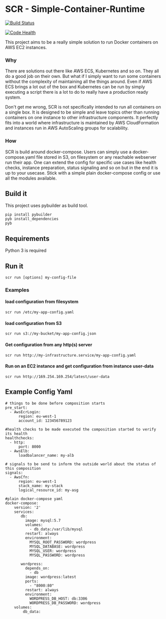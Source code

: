# SCR - Simple-Container-Runtime

[![Build Status](https://travis-ci.org/cfn-sphere/simple-container-runtime.svg?branch=master)](https://travis-ci.org/cfn-sphere/simple-container-runtime)

[![Code Health](https://landscape.io/github/cfn-sphere/simple-container-runtime/master/landscape.svg?style=flat)](https://landscape.io/github/cfn-sphere/simple-container-runtime/master)

This project aims to be a really simple solution to run Docker containers on AWS EC2 instances.

### Why

There are solutions out there like AWS ECS, Kubernetes and so on. They all do a good job on their own. But what if I simply want to run some containers without the complexity of maintaining all the things around. Even if AWS ECS brings a lot out of the box and Kubernetes can be run by simply executing a script there is a lot to do to really have a production ready system.

Don't get me wrong, SCR is not specifically intended to run all containers on a single box. It is designed to be simple and leave topics other than running containers on one instance to other infrastructure components. It perfectly fits into a world where infrastructure is maintained by AWS CloudFormation and instances run in AWS AutoScaling groups for scalability.

### How

SCR is build around docker-compose. Users can simply use a docker-compose.yaml file stored in S3, on filesystem or any reachable webserver run their app. One can extend the config for specific use cases like health checks, instance preparation, status signaling and so on but in the end it is up to your usecase. Stick with a simple plain docker-compose config or use all the modules available.

## Build it

This project uses pybuilder as build tool.

    pip install pybuilder
    pyb install_dependencies
    pyb

## Requirements

Python 3 is required
 
## Run it

    scr run [options] my-config-file
    
### Examples
    
#### load configuration from filesystem
    scr run /etc/my-app-config.yaml
    
#### load configuration from S3
    scr run s3://my-bucket/my-app-config.json

#### Get configuration from any http(s) server
    scr run http://my-infrastructure.service/my-app-config.yaml
    
#### Run on an EC2 instance and get configuration from instance user-data
    scr run http://169.254.169.254/latest/user-data
    
## Example Config Yaml

    # things to be done before composition starts
    pre_start:
      - AwsEcrLogin:
          region: eu-west-1
          account_id: 123456789123
    
    #health checks to be made executed the composition started to verify its health
    healthchecks:
      - http:
          port: 8000
      - AwsElb:
          loadbalancer_name: my-alb
    
    # signals to be send to inform the outside world about the status of this composition
    signals:
      - AwsCfn:
          region: eu-west-1
          stack_name: my-stack
          logical_resource_id: my-asg
    
    #plain docker-compose yaml
    docker-compose:
        version: '2'
        services:
           db:
             image: mysql:5.7
             volumes:
               - db_data:/var/lib/mysql
             restart: always
             environment:
               MYSQL_ROOT_PASSWORD: wordpress
               MYSQL_DATABASE: wordpress
               MYSQL_USER: wordpress
               MYSQL_PASSWORD: wordpress
    
           wordpress:
             depends_on:
               - db
             image: wordpress:latest
             ports:
               - "8000:80"
             restart: always
             environment:
               WORDPRESS_DB_HOST: db:3306
               WORDPRESS_DB_PASSWORD: wordpress
        volumes:
            db_data: